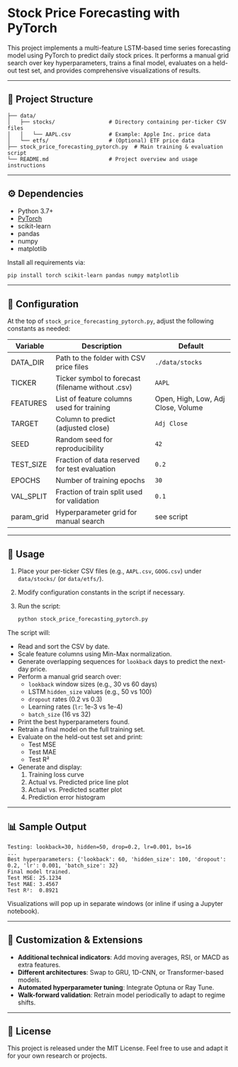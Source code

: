 # Stock Price Forecasting with PyTorch

This project implements a multi-feature LSTM-based time series forecasting model using PyTorch to predict daily stock prices. It performs a manual grid search over key hyperparameters, trains a final model, evaluates on a held-out test set, and provides comprehensive visualizations of results.

---

## 📂 Project Structure

```text
├── data/
│   ├── stocks/                 # Directory containing per-ticker CSV files
│   │   └── AAPL.csv            # Example: Apple Inc. price data
│   └── etfs/                   # (Optional) ETF price data
├── stock_price_forecasting_pytorch.py  # Main training & evaluation script
└── README.md                   # Project overview and usage instructions
```

---

## ⚙️ Dependencies

- Python 3.7+  
- [PyTorch](https://pytorch.org/)  
- scikit-learn  
- pandas  
- numpy  
- matplotlib  

Install all requirements via:

```bash
pip install torch scikit-learn pandas numpy matplotlib
```

---

## 📝 Configuration

At the top of `stock_price_forecasting_pytorch.py`, adjust the following constants as needed:

| Variable     | Description                                       | Default        |
|--------------|---------------------------------------------------|----------------|
| DATA_DIR     | Path to the folder with CSV price files           | `./data/stocks`|
| TICKER       | Ticker symbol to forecast (filename without .csv) | `AAPL`         |
| FEATURES     | List of feature columns used for training         | Open, High, Low, Adj Close, Volume |
| TARGET       | Column to predict (adjusted close)                | `Adj Close`    |
| SEED         | Random seed for reproducibility                   | `42`           |
| TEST_SIZE    | Fraction of data reserved for test evaluation     | `0.2`          |
| EPOCHS       | Number of training epochs                         | `30`           |
| VAL_SPLIT    | Fraction of train split used for validation       | `0.1`          |
| param_grid   | Hyperparameter grid for manual search             | see script     |

---

## 🚀 Usage

1. Place your per-ticker CSV files (e.g., `AAPL.csv`, `GOOG.csv`) under `data/stocks/` (or `data/etfs/`).
2. Modify configuration constants in the script if necessary.
3. Run the script:

   ```bash
   python stock_price_forecasting_pytorch.py
   ```

The script will:
- Read and sort the CSV by date.
- Scale feature columns using Min-Max normalization.
- Generate overlapping sequences for `lookback` days to predict the next-day price.
- Perform a manual grid search over:
  - `lookback` window sizes (e.g., 30 vs 60 days)
  - LSTM `hidden_size` values (e.g., 50 vs 100)
  - `dropout` rates (0.2 vs 0.3)
  - Learning rates (`lr`: 1e-3 vs 1e-4)
  - `batch_size` (16 vs 32)
- Print the best hyperparameters found.
- Retrain a final model on the full training set.
- Evaluate on the held-out test set and print:
  - Test MSE
  - Test MAE
  - Test R²
- Generate and display:
  1. Training loss curve  
  2. Actual vs. Predicted price line plot  
  3. Actual vs. Predicted scatter plot  
  4. Prediction error histogram

---

## 📊 Sample Output

```text
Testing: lookback=30, hidden=50, drop=0.2, lr=0.001, bs=16
...
Best hyperparameters: {'lookback': 60, 'hidden_size': 100, 'dropout': 0.2, 'lr': 0.001, 'batch_size': 32}
Final model trained.
Test MSE: 25.1234
Test MAE: 3.4567
Test R²:  0.8921
```

Visualizations will pop up in separate windows (or inline if using a Jupyter notebook).

---

## 🔧 Customization & Extensions

- **Additional technical indicators**: Add moving averages, RSI, or MACD as extra features.
- **Different architectures**: Swap to GRU, 1D-CNN, or Transformer-based models.
- **Automated hyperparameter tuning**: Integrate Optuna or Ray Tune.
- **Walk-forward validation**: Retrain model periodically to adapt to regime shifts.

---

## 📄 License

This project is released under the MIT License. Feel free to use and adapt it for your own research or projects.
